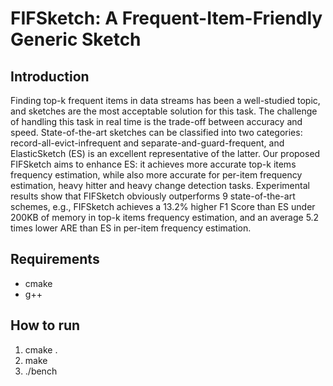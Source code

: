 # FIFSketch: A Frequent-Item-Friendly Generic Sketch
## Introduction
Finding top-k frequent items in data streams has been a well-studied topic, and sketches are the most acceptable solution for this task. The challenge of handling this task in real time is the trade-off between accuracy and speed. State-of-the-art sketches can be classified into two categories: record-all-evict-infrequent and separate-and-guard-frequent, and ElasticSketch (ES) is an excellent representative of the latter. Our proposed FIFSketch aims to enhance ES: it achieves more accurate top-k items frequency estimation, while also more accurate for per-item frequency estimation, heavy hitter and heavy change detection tasks. Experimental results show that FIFSketch obviously outperforms 9 state-of-the-art schemes, e.g., FIFSketch achieves a 13.2% higher F1 Score than ES under 200KB of memory in top-k items frequency estimation, and an average 5.2 times lower ARE than ES in per-item frequency estimation.

## Requirements
* cmake
* g++

## How to run
1. cmake .
2. make
3. ./bench
